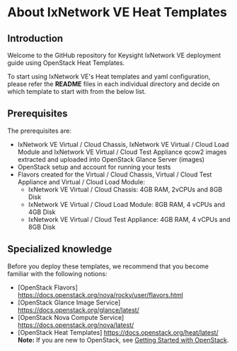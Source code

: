 # About IxNetwork VE Heat Templates 

## Introduction 

Welcome to the GitHub repository for Keysight IxNetwork VE deployment guide using OpenStack Heat Templates. 

To start using IxNetwork VE's Heat templates and yaml configuration, please refer the **README** files in each individual directory and decide on which template to start with from the below list.

## Prerequisites

The prerequisites are:
- IxNetwork VE Virtual / Cloud Chassis, IxNetwork VE Virtual / Cloud Load Module and IxNetwork VE Virtual / Cloud Test Appliance qcow2 images extracted and uploaded into OpenStack Glance Server (images)
- OpenStack setup and account for running your tests
- Flavors created for the Virtual / Cloud Chassis, Virtual / Cloud Test Appliance and Virtual / Cloud Load Module:
  - IxNetwork VE Virtual / Cloud Chassis: 4GB RAM, 2vCPUs and 8GB Disk
  - IxNetwork VE Virtual / Cloud Load Module: 8GB RAM, 4 vCPUs and 4GB Disk
  - IxNetwork VE Virtual / Cloud Test Appliance: 4GB RAM, 4 vCPUs and 8GB Disk
 
## Specialized knowledge
Before you deploy these templates, we recommend that you become familiar with the following notions:
- [OpenStack Flavors] https://docs.openstack.org/nova/rocky/user/flavors.html
- [OpenStack Glance Image Service] https://docs.openstack.org/glance/latest/
- [OpenStack Nova Compute Service] https://docs.openstack.org/nova/latest/
- [OpenStack Heat Templates] https://docs.openstack.org/heat/latest/
**Note:** If you are new to OpenStack, see [Getting Started with OpenStack](https://www.openstack.org/software/start/).
